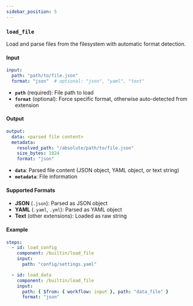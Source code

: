 ```yaml
---
sidebar_position: 5
---
```


### `load_file`

Load and parse files from the filesystem with automatic format detection.

#### Input

```yaml
input:
  path: "path/to/file.json"
  format: "json"  # optional: "json", "yaml", "text"
```

- **`path`** (required): File path to load
- **`format`** (optional): Force specific format, otherwise auto-detected from extension

#### Output

```yaml
output:
  data: <parsed file content>
  metadata:
    resolved_path: "/absolute/path/to/file.json"
    size_bytes: 1024
    format: "json"
```

- **`data`**: Parsed file content (JSON object, YAML object, or text string)
- **`metadata`**: File information

#### Supported Formats

- **JSON** (`.json`): Parsed as JSON object
- **YAML** (`.yaml`, `.yml`): Parsed as YAML object
- **Text** (other extensions): Loaded as raw string

#### Example

```yaml
steps:
  - id: load_config
    component: /builtin/load_file
    input:
      path: "config/settings.yaml"

  - id: load_data
    component: /builtin/load_file
    input:
      path: { $from: { workflow: input }, path: "data_file" }
      format: "json"
```